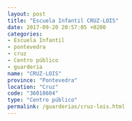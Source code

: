 ```yaml
---
layout: post
title: "Escuela Infantil CRUZ-LOIS"
date: 2017-09-20 20:57:05 +0200
categories:
- Escuela Infantil
- pontevedra
- cruz
- Centro público
- guarderia
name: "CRUZ-LOIS"
province: "Pontevedra"
location: "Cruz"
code: "36018604"
type: "Centro público"
permalink: /guarderias/cruz-lois.html
---
```

